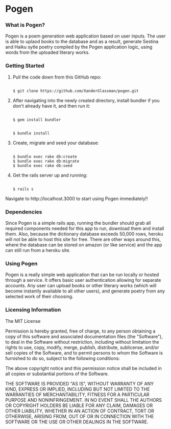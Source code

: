 Pogen
=====

### What is Pogen?

Pogen is a poem generation web application based on user inputs. The user is able to uplaod books to the database and as a result, generate Sestina and Haiku sytle poetry compiled by the Pogen application logic, using words from the uploaded literary works. 

### Getting Started
<ol>
<li>Pull the code down from this GitHub repo:</li>
<pre><code>
$ git clone https://github.com/XanderGlassman/pogen.git
</code></pre>
<li>After navigating into the newly created directory, install bundler if you don't already have it, and then run it:</li>
<pre><code>
$ gem install bundler
</code></pre>
<pre><code>
$ bundle install
</code></pre>
<li>Create, migrate and seed your database:</li>
<pre><code>
$ bundle exec rake db:create
$ bundle exec rake db:migrate
$ bundle exec rake db:seed
</code></pre>
<li>Get the rails server up and running:</li>
<pre><code>
$ rails s
</code></pre>
</ol>
Navigate to http://localhost.3000 to start using Pogen immediately!!

### Dependencies

Since Pogen is a simple rails app, running the bundler should grab all required components needed for this app to run, download them and install them. Also, because the dictionary database exceeds 50,000 rows, heroku will not be able to host this site for free. There are other ways around this, where the database can be stored on amazon (or like service) and the app can still run from a heroku site. 

### Using Pogen

Pogen is a really simple web application that can be run locally or hosted through a service. It offers basic user authentication allowing for separate accounts. Any user can upload books or other literary works (which will become instantly available to all other users), and generate poetry from any selected work of their choosing. 

### Licensing Information

The MIT License

Permission is hereby granted, free of charge, to any person obtaining a copy
of this software and associated documentation files (the "Software"), to deal
in the Software without restriction, including without limitation the rights
to use, copy, modify, merge, publish, distribute, sublicense, and/or sell
copies of the Software, and to permit persons to whom the Software is
furnished to do so, subject to the following conditions:

The above copyright notice and this permission notice shall be included in
all copies or substantial portions of the Software.

THE SOFTWARE IS PROVIDED "AS IS", WITHOUT WARRANTY OF ANY KIND, EXPRESS OR
IMPLIED, INCLUDING BUT NOT LIMITED TO THE WARRANTIES OF MERCHANTABILITY,
FITNESS FOR A PARTICULAR PURPOSE AND NONINFRINGEMENT. IN NO EVENT SHALL THE
AUTHORS OR COPYRIGHT HOLDERS BE LIABLE FOR ANY CLAIM, DAMAGES OR OTHER
LIABILITY, WHETHER IN AN ACTION OF CONTRACT, TORT OR OTHERWISE, ARISING FROM,
OUT OF OR IN CONNECTION WITH THE SOFTWARE OR THE USE OR OTHER DEALINGS IN
THE SOFTWARE.
